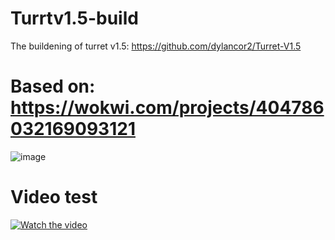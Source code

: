 # Turrtv1.5-build
The buildening of turret v1.5: https://github.com/dylancor2/Turret-V1.5
# Based on: https://wokwi.com/projects/404786032169093121
![image](https://github.com/user-attachments/assets/e8a810de-c9e6-4998-a47d-f114527c0909)
# Video test
[![Watch the video](https://img.youtube.com/vi/Chyrm6AnAok/0.jpg)](https://www.youtube.com/watch?v=Chyrm6AnAok)
